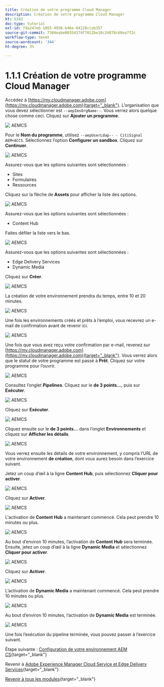 ```yaml
---
title: Création de votre programme Cloud Manager
description: Création de votre programme Cloud Manager
kt: 5342
doc-type: tutorial
exl-id: fda247eb-1865-4936-b46e-84128ccab357
source-git-commit: 7384eabe00354374f7012be10c24870c68ea7f2c
workflow-type: tm+mt
source-wordcount: '344'
ht-degree: 3%

---
```


# 1.1.1 Création de votre programme Cloud Manager

Accédez à [https://my.cloudmanager.adobe.com](https://my.cloudmanager.adobe.com){target="_blank"}. L’organisation que vous devez sélectionner est `--aepImsOrgName--`. Vous verrez alors quelque chose comme ceci. Cliquez sur **Ajouter un programme**.

![&#x200B; AEMCS &#x200B;](./images/aemcs1.png)

Pour le **Nom du programme**, utilisez `--aepUserLdap-- - CitiSignal AEM+ACCS`. Sélectionnez l’option **Configurer un sandbox**. Cliquez sur **Continuer**.

![&#x200B; AEMCS &#x200B;](./images/aemcs2.png)

Assurez-vous que les options suivantes sont sélectionnées :

- Sites
- Formulaires
- Ressources

Cliquez sur la flèche de **Assets** pour afficher la liste des options.

![&#x200B; AEMCS &#x200B;](./images/aemcs3.png)

Assurez-vous que les options suivantes sont sélectionnées :

- Content Hub

Faites défiler la liste vers le bas.

![&#x200B; AEMCS &#x200B;](./images/aemcs3a.png)

Assurez-vous que les options suivantes sont sélectionnées :

- Edge Delivery Services
- Dynamic Media

Cliquez sur **Créer**.

![&#x200B; AEMCS &#x200B;](./images/aemcs3b.png)

La création de votre environnement prendra du temps, entre 10 et 20 minutes.

![&#x200B; AEMCS &#x200B;](./images/aemcs4.png)

Une fois les environnements créés et prêts à l’emploi, vous recevrez un e-mail de confirmation avant de revenir ici.

![&#x200B; AEMCS &#x200B;](./images/aemcs5.png)

Une fois que vous avez reçu votre confirmation par e-mail, revenez sur [https://my.cloudmanager.adobe.com](https://my.cloudmanager.adobe.com){target="_blank"}. Vous verrez alors que le statut de votre programme est passé à **Prêt**. Cliquez sur votre programme pour l’ouvrir.

![&#x200B; AEMCS &#x200B;](./images/aemcs6.png)

Consultez l’onglet **Pipelines**. Cliquez sur le **de 3 points...**, puis sur **Exécuter**.

![&#x200B; AEMCS &#x200B;](./images/aemcs7.png)

Cliquez sur **Exécuter**.

![&#x200B; AEMCS &#x200B;](./images/aemcs8.png)

Cliquez ensuite sur le **de 3 points...** dans l’onglet **Environnements** et cliquez sur **Afficher les détails**.

![&#x200B; AEMCS &#x200B;](./images/aemcs9.png)

Vous verrez ensuite les détails de votre environnement, y compris l’URL de votre environnement **de création**, dont vous aurez besoin dans l’exercice suivant.

Jetez un coup d’œil à la ligne **Content Hub**, puis sélectionnez **Cliquer pour activer**.

![&#x200B; AEMCS &#x200B;](./images/aemcs10.png)

Cliquez sur **Activer**.

![&#x200B; AEMCS &#x200B;](./images/aemcsact1.png)

L&#39;activation de **Content Hub** a maintenant commencé. Cela peut prendre 10 minutes ou plus.

![&#x200B; AEMCS &#x200B;](./images/aemcsact2.png)

Au bout d’environ 10 minutes, l’activation de **Content Hub** sera terminée.
Ensuite, jetez un coup d’œil à la ligne **Dynamic Media** et sélectionnez **Cliquer pour activer**.

![&#x200B; AEMCS &#x200B;](./images/aemcsact3.png)

Cliquez sur **Activer**.

![&#x200B; AEMCS &#x200B;](./images/aemcsact4.png)

L’activation de **Dynamic Media** a maintenant commencé. Cela peut prendre 10 minutes ou plus.

![&#x200B; AEMCS &#x200B;](./images/aemcsact5.png)

Au bout d’environ 10 minutes, l’activation de **Dynamic Media** est terminée.

![&#x200B; AEMCS &#x200B;](./images/aemcsact6.png)

Une fois l’exécution du pipeline terminée, vous pouvez passer à l’exercice suivant.

Étape suivante : [Configuration de votre environnement AEM CS](./ex2.md){target="_blank"}

Revenir à [Adobe Experience Manager Cloud Service et Edge Delivery Services](./aemcs.md){target="_blank"}

[Revenir à tous les modules](./../../../overview.md){target="_blank"}

